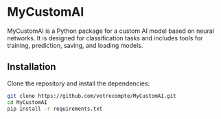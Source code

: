 # MyCustomAI

MyCustomAI is a Python package for a custom AI model based on neural networks. It is designed for classification tasks and includes tools for training, prediction, saving, and loading models.

## Installation

Clone the repository and install the dependencies:

```bash
git clone https://github.com/votrecompte/MyCustomAI.git
cd MyCustomAI
pip install -r requirements.txt
